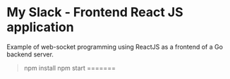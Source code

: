 # My Slack - Frontend React JS application
Example of web-socket programming using ReactJS as a frontend of a Go backend server.


> npm install
> npm start
=======
